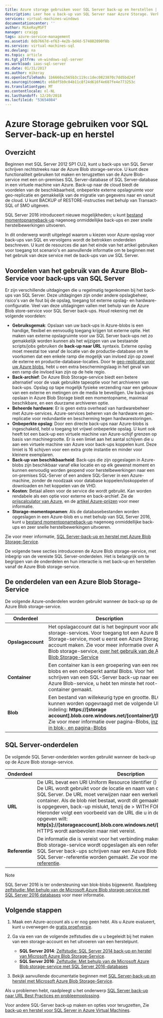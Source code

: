 ```yaml
---
title: Azure storage gebruiken voor SQL Server back-up en herstellen | Microsoft Docs
description: Leer hoe u back-up van SQL Server naar Azure Storage. Verklaart de voordelen van het back-ups van SQL-databases naar Azure Storage.
services: virtual-machines-windows
documentationcenter: ''
author: MikeRayMSFT
manager: craigg
tags: azure-service-management
ms.assetid: 0db7667d-ef63-4e2b-bd4d-574802090f8b
ms.service: virtual-machines-sql
ms.devlang: na
ms.topic: article
ms.tgt_pltfrm: vm-windows-sql-server
ms.workload: iaas-sql-server
ms.date: 01/31/2017
ms.author: mikeray
ms.openlocfilehash: 1b6660a1565b3c119cc1dec0823870c7dd5bd24f
ms.sourcegitcommit: e68df5b9c04b11c8f24d616f4e687fe4e773253c
ms.translationtype: MT
ms.contentlocale: nl-NL
ms.lasthandoff: 12/20/2018
ms.locfileid: "53654084"
---
```

# <a name="use-azure-storage-for-sql-server-backup-and-restore"></a>Azure Storage gebruiken voor SQL Server-back-up en herstel
## <a name="overview"></a>Overzicht
Beginnen met SQL Server 2012 SP1 CU2, kunt u back-ups van SQL Server schrijven rechtstreeks naar de Azure Blob storage-service. U kunt deze functionaliteit gebruiken tot maken en terugzetten van de Azure Blob-service met een on-premises SQL Server-database of SQL Server-database in een virtuele machine van Azure. Back-up naar de cloud biedt de voordelen van de beschikbaarheid, onbeperkte externe opslagruimte voor geo-replicatie en gemakkelijk van de migratie van gegevens naar en vanuit de cloud. U kunt BACKUP of RESTORE-instructies met behulp van Transact-SQL of SMO uitgeven.

SQL Server 2016 introduceert nieuwe mogelijkheden; u kunt [bestand momentopnameback-up](https://msdn.microsoft.com/library/mt169363.aspx) nagenoeg onmiddellijke back-ups en zeer snelle herstelbewerkingen uitvoeren.

In dit onderwerp wordt uitgelegd waarom u kiezen voor Azure-opslag voor back-ups van SQL en vervolgens wordt de betrokken onderdelen beschreven. U kunt de resources die aan het einde van het artikel gebruiken voor toegang tot scenario's en aanvullende informatie om te beginnen met het gebruik van deze service met de back-ups van uw SQL Server.

## <a name="benefits-of-using-the-azure-blob-service-for-sql-server-backups"></a>Voordelen van het gebruik van de Azure Blob-Service voor back-ups van SQL Server
Er zijn verschillende uitdagingen die u regelmatig tegenkomen bij het back-ups van SQL Server. Deze uitdagingen zijn onder andere opslagbeheer, risico's van de fout bij de opslag, toegang tot externe opslag- en hardware-configuratie. Veel van deze uitdagingen vallen met behulp van de Azure Blob store-service voor SQL Server back-ups. Houd rekening met de volgende voordelen:

* **Gebruiksgemak**: Opslaan van uw back-ups in Azure-blobs is een handige, flexibel en eenvoudig toegang krijgen tot externe optie. Het maken van externe opslagruimte voor uw SQL Server back-ups net zo gemakkelijk worden kunnen als het wijzigen van uw bestaande scripts/jobs gebruiken de **back-up naar URL** syntaxis. Externe opslag moet meestal toe vanaf de locatie van de productie-database om te voorkomen dat een enkele ramp die mogelijk van invloed zijn op zowel de externe en productie-database-locaties. Door te [geo-replicatie voor uw Azure blobs](../../../storage/common/storage-redundancy.md), hebt u een extra beschermingslaag in het geval van een ramp die invloed kan zijn op de hele regio.
* **Back-archief**: De Azure Blob Storage-service biedt een betere alternatief voor de vaak gebruikte tapeoptie voor het archiveren van back-ups. Opslag op tape mogelijk fysieke verzending naar een gebouw van een externe en metingen om de media te beveiligen. Uw back-ups opslaan in Azure Blob Storage biedt een momentopname, maximaal beschikbare, en een duurzame archiveren optie.
* **Beheerde hardware**: Er is geen extra overhead van hardwarebeheer met Azure-services. Azure-services beheren van de hardware en geo-replicatie voor redundantie en bescherming tegen hardwarestoringen.
* **Onbeperkte opslag**: Door een directe back-ups naar Azure-blobs is ingeschakeld, hebt u toegang tot vrijwel onbeperkte opslag. U kunt ook heeft tot een back-up een virtuele machine van Azure-schijf grenzen op basis van machinegrootte. Er is een limiet aan het aantal schijven die u aan een virtuele machine van Azure voor back-ups koppelen kunt. Deze limiet is 16 schijven voor een extra grote instantie en minder voor kleinere exemplaren.
* **Back-up van beschikbaarheid**: Back-ups die zijn opgeslagen in Azure-blobs zijn beschikbaar vanaf elke locatie en op elk gewenst moment en kunnen eenvoudig worden geopend voor herstelbewerkingen naar een on-premises SQL-Server of een andere SQL-Server in een Azure-machine, zonder de noodzaak voor database koppelen/loskoppelen of downloaden en het koppelen van de VHD.
* **Kosten**: Betaal alleen voor de service die wordt gebruikt. Kan worden rendabele als een optie voor externe en back-archief. Zie de [prijscalculator van Azure](https://go.microsoft.com/fwlink/?LinkId=277060 "Prijscalculator"), en de [artikel Azure-prijzen](https://go.microsoft.com/fwlink/?LinkId=277059 "prijzen artikel") voor meer informatie.
* **Storage-momentopnamen**: Als de databasebestanden worden opgeslagen in een Azure-blob en u met behulp van SQL Server 2016, kunt u [bestand momentopnameback-up](https://msdn.microsoft.com/library/mt169363.aspx) nagenoeg onmiddellijke back-ups en zeer snelle herstelbewerkingen uitvoeren.

Zie voor meer informatie, [SQL Server-back-up en herstel met Azure Blob Storage-Service](https://go.microsoft.com/fwlink/?LinkId=271617).

De volgende twee secties introduceren de Azure Blob storage-service, met inbegrip van de vereiste SQL Server-onderdelen. Het is belangrijk om te begrijpen van de onderdelen en hun interactie is met back-up en herstellen vanaf de Azure Blob storage-service.

## <a name="azure-blob-storage-service-components"></a>De onderdelen van een Azure Blob Storage-Service
De volgende Azure-onderdelen worden gebruikt wanneer de back-up op de Azure Blob storage-service.

| Onderdeel | Description |
| --- | --- |
| **Opslagaccount** |Het opslagaccount dat is het beginpunt voor alle storage-services. Voor toegang tot een Azure Blob Storage-service, moet u eerst een Azure Storage-account maken. Zie voor meer informatie over Azure Blob storage-service, [over het gebruik van de Azure Blob Storage-Service](https://azure.microsoft.com/develop/net/how-to-guides/blob-storage/) |
| **Container** |Een container kan is een groepering van een reeks blobs en een onbeperkt aantal Blobs. Voor het schrijven van een SQL-Server back-up naar een Azure Blob-service, u hebt ten minste het root-container gemaakt. |
| **Blob** |Een bestand van willekeurig type en grootte. BLOBs kunnen worden opgevraagd met de volgende URL-indeling: **https://[storage account].blob.core.windows.net/[container]/[blob]**. Zie voor meer informatie over pagina-Blobs, [inzicht in blok- en pagina-Blobs](https://msdn.microsoft.com/library/azure/ee691964.aspx) |

## <a name="sql-server-components"></a>SQL Server-onderdelen
De volgende SQL Server-onderdelen worden gebruikt wanneer de back-up op de Azure Blob storage-service.

| Onderdeel | Description |
| --- | --- |
| **URL** |De URL bevat een URI Uniform Resource Identifier () een unieke back-upbestand. De URL wordt gebruikt voor de locatie en naam van de back-upbestand van de SQL Server. De URL moet verwijzen naar een werkelijke blob, niet alleen een container. Als de blob niet bestaat, wordt dit gemaakt. Als een bestaande blob die is opgegeven, back-up mislukt, tenzij de > WITH FORMAT-optie is opgegeven. Hieronder volgt een voorbeeld van de URL die u in de back-up-opdracht opgeven wilt: **http[s]://[storageaccount].blob.core.windows.net/[container]/[FILENAME.bak]**. HTTPS wordt aanbevolen maar niet vereist. |
| **Referentie** |De informatie die is vereist voor het verbinding maken en verifiëren met Azure Blob storage-service wordt opgeslagen als een referentie.  In de volgorde voor SQL Server back-ups schrijven naar een Azure Blob of herstellen uit moet een SQL Server-referentie worden gemaakt. Zie voor meer informatie, [SQL Server-referentie](https://msdn.microsoft.com/library/ms189522.aspx). |

> [!NOTE]
> SQL Server 2016 is ter ondersteuning van blok-blobs bijgewerkt. Raadpleeg [zelfstudie: Met behulp van de Microsoft Azure Blob storage-service met SQL Server 2016 databases](https://msdn.microsoft.com/library/dn466438.aspx) voor meer informatie.
> 
> 

## <a name="next-steps"></a>Volgende stappen
1. Maak een Azure-account als u er nog geen hebt. Als u Azure evalueert, kunt u overwegen de [gratis proefversie](https://azure.microsoft.com/free/).
2. Ga via een van de volgende zelfstudies die u u begeleidt bij het maken van een storage-account en het uitvoeren van een herstelpunt.
   
   * **SQL Server 2014**: [Zelfstudie: SQL Server 2014 back-up en herstel van Microsoft Azure Blob Storage-Service](https://msdn.microsoft.com/library/jj720558\(v=sql.120\).aspx).
   * **SQL Server 2016**: [Zelfstudie: Met behulp van de Microsoft Azure Blob storage-service met SQL Server 2016-databases](https://msdn.microsoft.com/library/dn466438.aspx)
3. Bekijk aanvullende documentatie beginnen met [SQL Server-back-up en herstel met Microsoft Azure Blob Storage-Service](https://msdn.microsoft.com/library/jj919148.aspx).

Als u problemen hebt, raadpleegt u het onderwerp [SQL Server back-up naar URL Best Practices en probleemoplossing](https://msdn.microsoft.com/library/jj919149.aspx).

Voor andere SQL-Server back-up maken en opties voor terugzetten, Zie [back-up en herstel voor SQL Server in Azure Virtual Machines](virtual-machines-windows-sql-backup-recovery.md).

